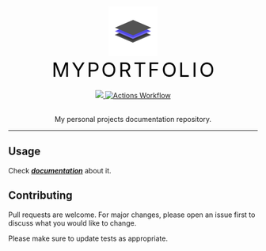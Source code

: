 <style>

.waviy {
  position: relative;
  text-align: center;
}
.waviy span {
  position: relative;
  display: inline-block;
  font-size: 40px;
  color: black;
  text-transform: uppercase;
  animation: flip 5.5s infinite;
  animation-delay: calc(.5s * var(--i))
}
@keyframes flip {
  0%,80% {
    transform: rotateY(360deg);
  }
}
</style>

<div style="text-align: center;">
    <img width="100" height="100" src="docs/docs/img/logo.gif"/>
    <br>
    <div class="waviy">
        <span style="--i:1">M</span>
        <span style="--i:2">y</span>
        <span style="--i:3">P</span>
        <span style="--i:4">o</span>
        <span style="--i:5">r</span>
        <span style="--i:6">t</span>
        <span style="--i:7">f</span>
        <span style="--i:8">o</span>
        <span style="--i:9">l</span>
        <span style="--i:10">i</span>
        <span style="--i:11">o</span>
    </div>
    <br>
    <a href="https://github.com/joaobotelho072002/joaobotelho072002.github.io/actions/workflows/pages-deploy.yml">
        <img src="https://github.com/joaobotelho072002/joaobotelho072002.github.io/actions/workflows/pages-deploy.yml/badge.svg"/>
    </a>
    <a href="https://joaohb07.github.io/documentation">
      <img alt="Actions Workflow" src="https://badgen.net/badge/icon/Live Preview?icon=terminal&label&color=black"/>
    </a>
    <br>
    <br>
    <p> My personal projects documentation repository.<p>
</div>

---

## Usage

Check [***documentation***](https://joaohb07.github.io/documentation) about it.

## Contributing

Pull requests are welcome. For major changes, please open an issue first to discuss what you would like to change.

Please make sure to update tests as appropriate.
